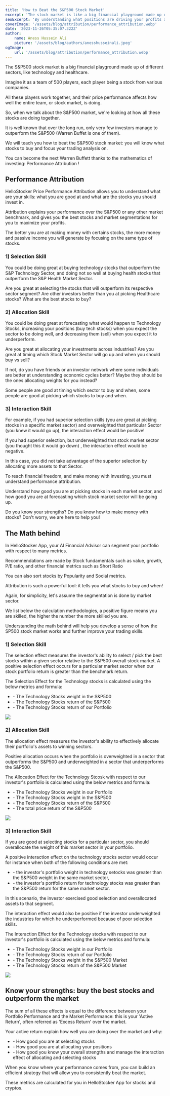 ```yaml
---
title: 'How to Beat the S&P500 Stock Market'
excerpt: 'The stock market is like a big financial playground made up of different industries, like technology and healthcare. Imagine it as a team of 500 players, each player being a stock from various companies, Tesla, Nvidia, Palantir, OpenAI etc. All these players work together, and their combined stocks performance affects how well the entire team, or stock market, is doing. Performance Attribution Analytics tell you what Sectors and Stocks you should Buy. Did you miss on Tesla, Nvidia spike? Maybe Netflix and Meta rally? We will teach you how to become the next Warren Buffett and beat the stock market. All the analytics discussed are accessible directly in HelloStocker AI App for free, all you have to do is Install HelloStocker Now, your ChatGPT AI Advisor will take care of the rest.'
seoExcerpt: 'By understanding what positions are driving your profits and practising with Virtual Trading, you can become the next Warren Buffett and learn how to beat the stock market.'
coverImage: '/assets/blog/attribution/performance_attribution.webp'
date: '2023-11-26T05:35:07.322Z'
author:
    name: Aness Hussein Ali
    picture: '/assets/blog/authors/anesshusseinali.jpeg'
ogImage:
    url: '/assets/blog/attribution/performance_attribution.webp'
---
```



The S&P500 stock market is a big financial playground made up of different sectors, like technology and healthcare.

Imagine it as a team of 500 players, each player being a stock from various companies.

All these players work together, and their price performance affects how well the entire team, or stock market, is doing.

So, when we talk about the S&P500 market, we're looking at how all these stocks are doing together.

It is well known that over the long run, only very few investors manage to outperform the S&P500 (Warren Buffet is one of them).

We will teach you how to beat the S&P500 stock market: you will know what stocks to buy and focus your trading analysis on.

You can become the next Warren Buffett thanks to the mathematics of investing: Performance Attribution !

## **Performance Attribution**


HelloStocker Price Performance Attribution allows you to understand what are your skills: what you are good at and what are the stocks you should invest in.

Attribution explains your performance over the S&P500 or any other market benchmark, and gives you the best stocks and market segmentations for you to maximize your profits.

The better you are at making money with certains stocks, the more money and passive income you will generate by focusing on the same type of stocks.

### **1) Selection Skill**

You could be doing great at buying technology stocks that outperform the S&P Technology Sector, and doing not so well at buying health stocks that outperform the S&P Health Market Sector.

Are you great at selecting the stocks that will outperform its respective sector segment? Are other investors better than you at picking Healthcare stocks? What are the best stocks to buy?

### **2) Allocation Skill**

You could be doing great at forecasting what would happen to Technology Stocks, increasing your positions (buy tech stocks) when you expect the sector to be doing well, and decreasing them (sell) when you expect it to underperform.

Are you great at allocating your investments across industries? Are you great at timing which Stock Market Sector will go up and when you should buy vs sell?

If not, do you have friends or an investor network where some individuals are better at understanding economic cycles better? Maybe they should be the ones allocating weights for you instead?

Some people are good at timing which sector to buy and when, some people are good at picking which stocks to buy and when.

### **3) Interaction Skill**

For example, if you had superior selection skills (you are great at picking stocks in a specific market sector) and overweighted that particular Sector (you knew it would go up), the interaction effect would be positive!

If you had superior selection, but underweighted that stock market sector (you thought this it would go down) , the interaction effect would be negative.

In this case, you did not take advantage of the superior selection by allocating more assets to that Sector.

To reach financial freedom, and make money with investing, you must understand performance attribution.

Understand how good you are at picking stocks in each market sector, and how good you are at forecasting which stock market sector will be going up.

Do you know your strengths? Do you know how to make money with stocks? Don't worry, we are here to help you!


## **The Math behind**

In HelloStocker App, your AI Financial Advisor can segment your portfolio with respect to many metrics.

Recommendations are made by Stock fundamentals such as value, growth, P/E ratio, and other financial metrics such as Short Ratio

You can also sort stocks by Popularity and Social metrics.

Attribution is such a powerful tool: it tells you what stocks to buy and when!

Again, for simplicity, let's assume the segmentation is done by market sector.

We list below the calculation methodologies, a positive figure means you are skilled, the higher the number the more skilled you are.

Understanding the math behind will help you develop a sense of how the SP500 stock market works and further improve your trading skills.


### **1) Selection Skill**



The selection effect measures the investor's ability to select / pick the best stocks within a given
sector relative to the S&P500 overall stock market. A positive selection effect occurs for a particular market sector when our stock portfolio return is greater than the benchmark return.


The Selection Effect for the Technology stocks is calculated using the below metrics and formula:



* \-  The Technology Stocks weight in the S&P500
* \-  The Technology Stocks return of the S&P500
* \-  The Technology Stocks return of our Portfolio

![](/assets/blog/attribution/attributionselectionskills.png)

### **2) Allocation Skill**


The allocation effect measures the investor's ability to effectively allocate their portfolio's assets to winning sectors.

Positive allocation occurs when the portfolio is overweighted in a sector that outperforms the S&P500 and underweighted in a sector that underperforms the S&P500.

The Allocation Effect for the Technology Stcosk with respect to our investor's portfolio is calculated using the below metrics and formula:

* \-  The Technology Stocks weight in our Portfolio
* \-  The Technology Stocks weight in the S&P500
* \-  The Technology Stocks return of the S&P500
* \-  The total price return of the S&P500

![](/assets/blog/attribution/attributionallocationskill.png)


### **3) Interaction Skill**


If you are good at selecting stocks for a particular sector, you should overallocate the weight of this market sector in your portfolio.

A positive interaction effect on the technology stocks sector would occur for instance when both of the following conditions are met:

* \-  the investor's portfolio weight in technology setocks was greater than the S&P500 weight in the same market sector,
* \-  the investor's portfolio return for technology stocks was greater than the S&P500 return for the same market sector.

In this scenario, the investor exercised good selection and overallocated assets to that segment.

The interaction effect would also be positive if the investor underweighted the industries for which he underperformed because of poor selection skills.

The Interaction Effect for the Technology stocks with respect to our investor's portfolio is calculated using the below metrics and formula:



* \-  The Technology Stocks weight in our Portfolio
* \-  The Technology Stocks return of our Portfolio
* \-  The Technology Stocks weight in the S&P500 Market
* \-  The Technology Stocks return of the S&P500 Market

![](/assets/blog/attribution/attributioninteractionskills.png)


## **Know your strengths: buy the best stocks and outperform the market**

The sum of all these effects is equal to the difference between your Portfolio Performance and the Market Performance: this is your 'Active Return', often referred as 'Excess Return' over the market.

Your active return explain how well you are doing over the market and why:

* \-  How good you are at selecting stocks
* \-  How good you are at allocating your positions
* \-  How good you know your overall strengths and manage the interaction effect of allocating and selecting stocks

When you know where your performance comes from, you can build an efficient strategy that will allow you to consistently beat the market.

These metrics are calculated for you in HelloStocker App for stocks and cryptos.







